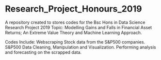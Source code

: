 # Research_Project_Honours_2019
A repository created to stores codes for the Bsc Hons in Data Science Research Project 2019
Topic: Modelling Gains and Falls in Financial Asset Returns; An Extreme Value Theory and Machine Learning Approach.

Codes Include:
Webscraping Stock data from the S&P500 companies.
S&P500 Data Cleaning, Manipulation and Visualization.
Performing analysis and forecasting on the scrapped data.
